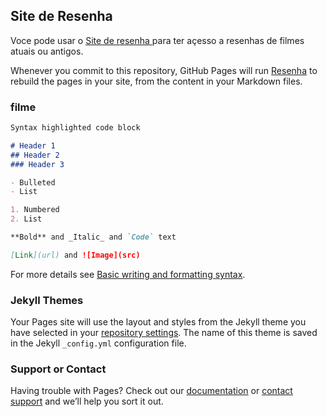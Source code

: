 ## Site de Resenha ##

 Voce pode usar o [Site de resenha ](https://github.com/BrunoMarcos12/Cria-o-de-site/edit/gh-pages/index.md) para ter açesso a resenhas de filmes atuais ou antigos.

Whenever you commit to this repository, GitHub Pages will run [Resenha](https://github.com/BrunoMarcos12/Cria-o-de-site/edit/gh-pages/index.md) to rebuild the pages in your site, from the content in your Markdown files.

### filme 



```markdown
Syntax highlighted code block

# Header 1
## Header 2
### Header 3

- Bulleted
- List

1. Numbered
2. List

**Bold** and _Italic_ and `Code` text

[Link](url) and ![Image](src)
```

For more details see [Basic writing and formatting syntax](https://docs.github.com/en/github/writing-on-github/getting-started-with-writing-and-formatting-on-github/basic-writing-and-formatting-syntax).

### Jekyll Themes

Your Pages site will use the layout and styles from the Jekyll theme you have selected in your [repository settings](https://github.com/BrunoMarcos12/Cria-o-de-site/settings/pages). The name of this theme is saved in the Jekyll `_config.yml` configuration file.

### Support or Contact

Having trouble with Pages? Check out our [documentation](https://docs.github.com/categories/github-pages-basics/) or [contact support](https://support.github.com/contact) and we’ll help you sort it out.
